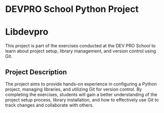 # DEVPRO School Python Project

# Libdevpro

This project is part of the exercises conducted at the DEV PRO School to learn about project setup, library management, and version control using Git.

## Project Description

The project aims to provide hands-on experience in configuring a Python project, managing libraries, and utilizing Git for version control. By completing the exercises, students will gain a better understanding of the project setup process, library installation, and how to effectively use Git to track changes and collaborate with others.

